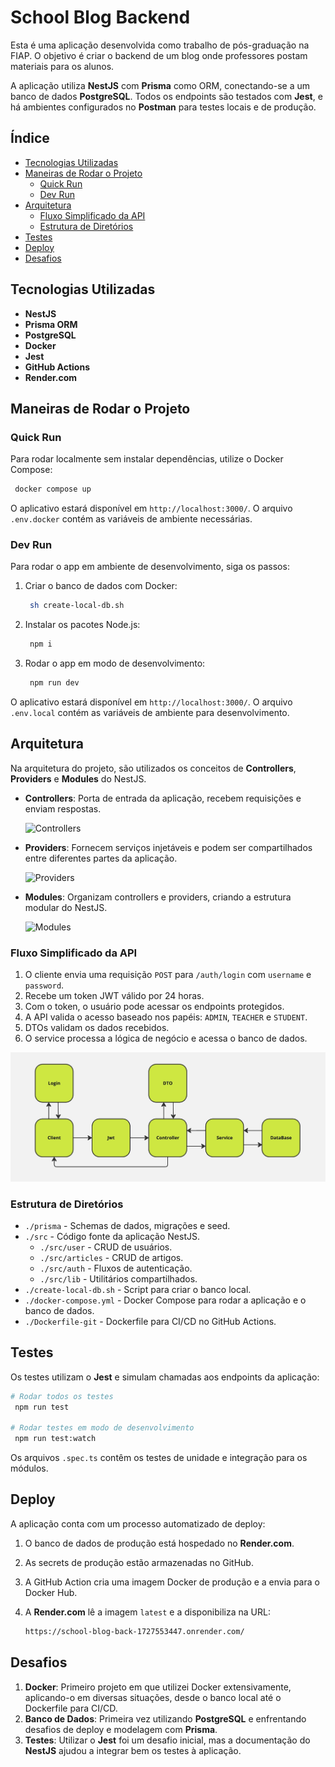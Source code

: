 # School Blog Backend

Esta é uma aplicação desenvolvida como trabalho de pós-graduação na FIAP. O objetivo é criar o backend de um blog onde professores postam materiais para os alunos.

A aplicação utiliza **NestJS** com **Prisma** como ORM, conectando-se a um banco de dados **PostgreSQL**. Todos os endpoints são testados com **Jest**, e há ambientes configurados no **Postman** para testes locais e de produção.

## Índice

- [Tecnologias Utilizadas](#tecnologias-utilizadas)
- [Maneiras de Rodar o Projeto](#maneiras-de-rodar-o-projeto)
  - [Quick Run](#quick-run)
  - [Dev Run](#dev-run)
- [Arquitetura](#arquitetura)
  - [Fluxo Simplificado da API](#fluxo-simplificado-da-api)
  - [Estrutura de Diretórios](#estrutura-de-diretórios)
- [Testes](#testes)
- [Deploy](#deploy)
- [Desafios](#desafios)

## Tecnologias Utilizadas

- **NestJS**
- **Prisma ORM**
- **PostgreSQL**
- **Docker**
- **Jest**
- **GitHub Actions**
- **Render.com**

## Maneiras de Rodar o Projeto

### Quick Run

Para rodar localmente sem instalar dependências, utilize o Docker Compose:

```bash
 docker compose up
```

O aplicativo estará disponível em `http://localhost:3000/`. O arquivo `.env.docker` contém as variáveis de ambiente necessárias.

### Dev Run

Para rodar o app em ambiente de desenvolvimento, siga os passos:

1. Criar o banco de dados com Docker:

   ```bash
    sh create-local-db.sh
   ```

2. Instalar os pacotes Node.js:

   ```bash
    npm i
   ```

3. Rodar o app em modo de desenvolvimento:

   ```bash
    npm run dev
   ```

O aplicativo estará disponível em `http://localhost:3000/`. O arquivo `.env.local` contém as variáveis de ambiente para desenvolvimento.

## Arquitetura

Na arquitetura do projeto, são utilizados os conceitos de **Controllers**, **Providers** e **Modules** do NestJS.

- **Controllers**: Porta de entrada da aplicação, recebem requisições e enviam respostas.

  ![Controllers](https://docs.nestjs.com/assets/Controllers_1.png)

- **Providers**: Fornecem serviços injetáveis e podem ser compartilhados entre diferentes partes da aplicação.

  ![Providers](https://docs.nestjs.com/assets/Components_1.png)

- **Modules**: Organizam controllers e providers, criando a estrutura modular do NestJS.

  ![Modules](https://docs.nestjs.com/assets/Modules_1.png)

### Fluxo Simplificado da API

1. O cliente envia uma requisição `POST` para `/auth/login` com `username` e `password`.
2. Recebe um token JWT válido por 24 horas.
3. Com o token, o usuário pode acessar os endpoints protegidos.
4. A API valida o acesso baseado nos papéis: `ADMIN`, `TEACHER` e `STUDENT`.
5. DTOs validam os dados recebidos.
6. O service processa a lógica de negócio e acessa o banco de dados.

![Fluxo](./fluxo_api_blog_fiap.jpg)

### Estrutura de Diretórios

- `./prisma` - Schemas de dados, migrações e seed.
- `./src` - Código fonte da aplicação NestJS.
  - `./src/user` - CRUD de usuários.
  - `./src/articles` - CRUD de artigos.
  - `./src/auth` - Fluxos de autenticação.
  - `./src/lib` - Utilitários compartilhados.
- `./create-local-db.sh` - Script para criar o banco local.
- `./docker-compose.yml` - Docker Compose para rodar a aplicação e o banco de dados.
- `./Dockerfile-git` - Dockerfile para CI/CD no GitHub Actions.

## Testes

Os testes utilizam o **Jest** e simulam chamadas aos endpoints da aplicação:

```bash
# Rodar todos os testes
 npm run test

# Rodar testes em modo de desenvolvimento
 npm run test:watch
```

Os arquivos `.spec.ts` contêm os testes de unidade e integração para os módulos.

## Deploy

A aplicação conta com um processo automatizado de deploy:

1. O banco de dados de produção está hospedado no **Render.com**.
2. As secrets de produção estão armazenadas no GitHub.
3. A GitHub Action cria uma imagem Docker de produção e a envia para o Docker Hub.
4. A **Render.com** lê a imagem `latest` e a disponibiliza na URL:

   ```bash
   https://school-blog-back-1727553447.onrender.com/
   ```

## Desafios

1. **Docker**: Primeiro projeto em que utilizei Docker extensivamente, aplicando-o em diversas situações, desde o banco local até o Dockerfile para CI/CD.
2. **Banco de Dados**: Primeira vez utilizando **PostgreSQL** e enfrentando desafios de deploy e modelagem com **Prisma**.
3. **Testes**: Utilizar o **Jest** foi um desafio inicial, mas a documentação do **NestJS** ajudou a integrar bem os testes à aplicação.
